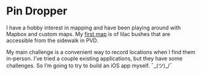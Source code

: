 # Pin Dropper
I have a hobby interest in mapping and have been playing around with Mapbox and custom maps. My [first map](https://github.com/goldenmeanie/smelly) is of lilac bushes that are accessible from the sidewalk in PVD.

My main challenge is a convenient way to record locations when I find them in-person. I’ve tried a couple existing applications, but they have some challenges. So I’m going to try to build an iOS app myself. ¯\_(ツ)_/¯
